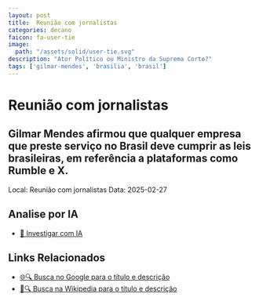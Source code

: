```yaml
---
layout: post
title:  Reunião com jornalistas
categories: decano
faicon: fa-user-tie
image:
  path: "/assets/solid/user-tie.svg"
description: "Ator Político ou Ministro da Suprema Corte?"
tags: ['gilmar-mendes', 'brasilia', 'brasil']
---
```


# Reunião com jornalistas
## Gilmar Mendes afirmou que qualquer empresa que preste serviço no Brasil deve cumprir as leis brasileiras, em referência a plataformas como Rumble e X.
Local: Reunião com jornalistas
Data: 2025-02-27

## Analise por IA
- [🤖 Investigar com IA](https://www.perplexity.ai/search?q=%22Gilmar%20Mendes%22%20%2B%20Reuni%C3%A3o%20com%20jornalistas%20Gilmar%20Mendes%20afirmou%20que%20qualquer%20empresa%20que%20preste%20servi%C3%A7o%20no%20Brasil%20deve%20cumprir%20as%20leis%20brasileiras%2C%20em%20refer%C3%AAncia%20a%20plataformas%20como%20Rumble%20e%20X.%20Bras%C3%ADlia%2C%20Brasil)

## Links Relacionados
- [🌐🔍 Busca no Google para o título e descrição](https://www.google.com/search?q=%22Gilmar%20Mendes%22%20%2B%20Reuni%C3%A3o%20com%20jornalistas%20Gilmar%20Mendes%20afirmou%20que%20qualquer%20empresa%20que%20preste%20servi%C3%A7o%20no%20Brasil%20deve%20cumprir%20as%20leis%20brasileiras%2C%20em%20refer%C3%AAncia%20a%20plataformas%20como%20Rumble%20e%20X.%20Bras%C3%ADlia%2C%20Brasil)
- [📖🔍 Busca na Wikipedia para o título e descrição](https://pt.wikipedia.org/w/index.php?search=%22Gilmar%20Mendes%22%20%2B%20Reuni%C3%A3o%20com%20jornalistas%20Gilmar%20Mendes%20afirmou%20que%20qualquer%20empresa%20que%20preste%20servi%C3%A7o%20no%20Brasil%20deve%20cumprir%20as%20leis%20brasileiras%2C%20em%20refer%C3%AAncia%20a%20plataformas%20como%20Rumble%20e%20X.%20Bras%C3%ADlia%2C%20Brasil)

